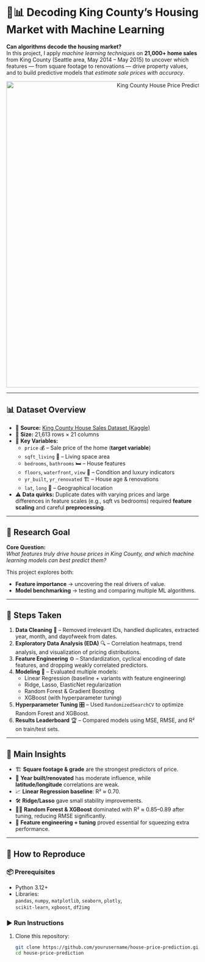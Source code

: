 # 🏡📊 Decoding King County’s Housing Market with Machine Learning

**Can algorithms decode the housing market?**  
In this project, I apply *machine learning techniques* on **21,000+ home sales** from King County (Seattle area, May 2014 – May 2015) to uncover which features — from square footage to renovations — drive property values, and to build predictive models that *estimate sale prices with accuracy*.

<p align="center">
  <img src="visuals/house_price_feature.png" alt="King County House Price Prediction" width="800">
</p>

---

## 📊 Dataset Overview
- 📍 **Source:** [King County House Sales Dataset (Kaggle)](https://www.kaggle.com/datasets/harlfoxem/housesalesprediction)
- 📏 **Size:** 21,613 rows × 21 columns  
- 🔑 **Key Variables:**
  - `price` 💰 – Sale price of the home (**target variable**)
  - `sqft_living` 📐 – Living space area
  - `bedrooms`, `bathrooms` 🛏 – House features
  - `floors`, `waterfront`, `view` 🌅 – Condition and luxury indicators
  - `yr_built`, `yr_renovated` 🏗 – House age & renovations
  - `lat`, `long` 📍 – Geographical location  
- ⚠️ **Data quirks:** Duplicate dates with varying prices and large differences in feature scales (e.g., sqft vs bedrooms) required **feature scaling** and careful **preprocessing**.

---

## 🎯 Research Goal
**Core Question:**  
*What features truly drive house prices in King County, and which machine learning models can best predict them?*

This project explores both:
- **Feature importance** → uncovering the real drivers of value.  
- **Model benchmarking** → testing and comparing multiple ML algorithms.

---

## 🔧 Steps Taken
1. **Data Cleaning** 🧹 – Removed irrelevant IDs, handled duplicates, extracted year, month, and dayofweek from dates.  
2. **Exploratory Data Analysis (EDA)** 🔍 – Correlation heatmaps, trend analysis, and visualization of pricing distributions.  
3. **Feature Engineering** ⚙️ – Standardization, cyclical encoding of date features, and dropping weakly correlated predictors.  
4. **Modeling** 🤖 – Evaluated multiple models:
   - Linear Regression (baseline + variants with feature engineering)
   - Ridge, Lasso, ElasticNet regularization
   - Random Forest & Gradient Boosting
   - XGBoost (with hyperparameter tuning)
5. **Hyperparameter Tuning** 🎛 – Used `RandomizedSearchCV` to optimize Random Forest and XGBoost.  
6. **Results Leaderboard** 🏆 – Compared models using MSE, RMSE, and R² on train/test sets.

---

## 🚀 Main Insights
- 🏗 **Square footage & grade** are the strongest predictors of price.  
- 📅 **Year built/renovated** has moderate influence, while **latitude/longitude** correlations are weak.  
- 📈 **Linear Regression baseline**: R² ≈ 0.70.  
- 🛠 **Ridge/Lasso** gave small stability improvements.  
- 🌲🔥 **Random Forest & XGBoost** dominated with R² ≈ 0.85–0.89 after tuning, reducing RMSE significantly.  
- 🧩 **Feature engineering + tuning** proved essential for squeezing extra performance.  

---

## 🔄 How to Reproduce
### 📦 Prerequisites
- Python 3.12+
- Libraries:  
  `pandas`, `numpy`, `matplotlib`, `seaborn`, `plotly`,  
  `scikit-learn`, `xgboost`, `df2img`

### ▶️ Run Instructions
1. Clone this repository:
   ```bash
   git clone https://github.com/yourusername/house-price-prediction.git
   cd house-price-prediction

